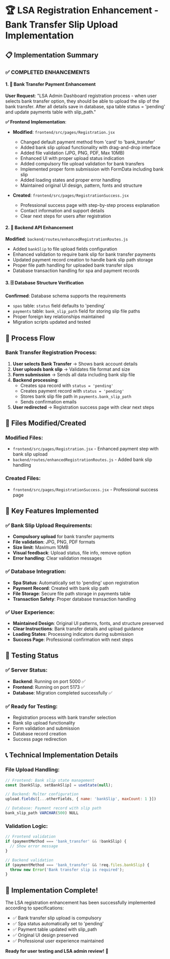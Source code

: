 # 🏆 LSA Registration Enhancement - Bank Transfer Slip Upload Implementation

## 📋 Implementation Summary

### ✅ COMPLETED ENHANCEMENTS

#### 1. 🏦 Bank Transfer Payment Enhancement
**User Request**: "LSA Admin Dashboard registration process - when user selects bank transfer option, they should be able to upload the slip of the bank transfer. After all details save in database, spa table status = 'pending' and update payments table with slip_path."

**✅ Frontend Implementation**:
- **Modified**: `frontend/src/pages/Registration.jsx`
  - Changed default payment method from 'card' to 'bank_transfer'
  - Added bank slip upload functionality with drag-and-drop interface
  - Added file validation (JPG, PNG, PDF, Max 10MB)
  - Enhanced UI with proper upload status indication
  - Added compulsory file upload validation for bank transfers
  - Implemented proper form submission with FormData including bank slip
  - Added loading states and proper error handling
  - Maintained original UI design, pattern, fonts and structure

- **Created**: `frontend/src/pages/RegistrationSuccess.jsx`
  - Professional success page with step-by-step process explanation
  - Contact information and support details
  - Clear next steps for users after registration

#### 2. 🔧 Backend API Enhancement
**Modified**: `backend/routes/enhancedRegistrationRoutes.js`
- Added `bankSlip` to file upload fields configuration
- Enhanced validation to require bank slip for bank transfer payments
- Updated payment record creation to handle bank slip path storage
- Proper file path handling for uploaded bank transfer slips
- Database transaction handling for spa and payment records

#### 3. 🗄️ Database Structure Verification
**Confirmed**: Database schema supports the requirements
- `spas` table: `status` field defaults to 'pending'
- `payments` table: `bank_slip_path` field for storing slip file paths
- Proper foreign key relationships maintained
- Migration scripts updated and tested

## 🔄 Process Flow

### Bank Transfer Registration Process:
1. **User selects Bank Transfer** → Shows bank account details
2. **User uploads bank slip** → Validates file format and size
3. **Form submission** → Sends all data including bank slip file
4. **Backend processing**:
   - Creates spa record with `status = 'pending'`
   - Creates payment record with `status = 'pending'`
   - Stores bank slip file path in `payments.bank_slip_path`
   - Sends confirmation emails
5. **User redirected** → Registration success page with clear next steps

## 📁 Files Modified/Created

### Modified Files:
- `frontend/src/pages/Registration.jsx` - Enhanced payment step with bank slip upload
- `backend/routes/enhancedRegistrationRoutes.js` - Added bank slip handling

### Created Files:
- `frontend/src/pages/RegistrationSuccess.jsx` - Professional success page

## 🎯 Key Features Implemented

### ✅ Bank Slip Upload Requirements:
- **Compulsory upload** for bank transfer payments
- **File validation**: JPG, PNG, PDF formats
- **Size limit**: Maximum 10MB
- **Visual feedback**: Upload status, file info, remove option
- **Error handling**: Clear validation messages

### ✅ Database Integration:
- **Spa Status**: Automatically set to 'pending' upon registration
- **Payment Record**: Created with bank slip path
- **File Storage**: Secure file path storage in payments table
- **Transaction Safety**: Proper database transaction handling

### ✅ User Experience:
- **Maintained Design**: Original UI patterns, fonts, and structure preserved
- **Clear Instructions**: Bank transfer details and upload guidance
- **Loading States**: Processing indicators during submission
- **Success Page**: Professional confirmation with next steps

## 🚀 Testing Status

### ✅ Server Status:
- **Backend**: Running on port 5000 ✅
- **Frontend**: Running on port 5173 ✅
- **Database**: Migration completed successfully ✅

### ✅ Ready for Testing:
- Registration process with bank transfer selection
- Bank slip upload functionality
- Form validation and submission
- Database record creation
- Success page redirection

## 📞 Technical Implementation Details

### File Upload Handling:
```javascript
// Frontend: Bank slip state management
const [bankSlip, setBankSlip] = useState(null);

// Backend: Multer configuration
upload.fields([...otherFields, { name: 'bankSlip', maxCount: 1 }])

// Database: Payment record with slip path
bank_slip_path VARCHAR(500) NULL
```

### Validation Logic:
```javascript
// Frontend validation
if (paymentMethod === 'bank_transfer' && !bankSlip) {
  // Show error message
}

// Backend validation
if (paymentMethod === 'bank_transfer' && !req.files.bankSlip) {
  throw new Error('Bank transfer slip is required');
}
```

## 🎉 Implementation Complete!

The LSA registration enhancement has been successfully implemented according to specifications:
- ✅ Bank transfer slip upload is compulsory
- ✅ Spa status automatically set to 'pending' 
- ✅ Payment table updated with slip_path
- ✅ Original UI design preserved
- ✅ Professional user experience maintained

**Ready for user testing and LSA admin review!** 🚀
